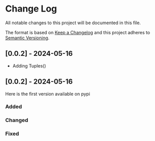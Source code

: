 
# Change Log
All notable changes to this project will be documented in this file.
 
The format is based on [Keep a Changelog](http://keepachangelog.com/)
and this project adheres to [Semantic Versioning](http://semver.org/).


## [0.0.2] - 2024-05-16
  
* Adding Tuples()

## [0.0.2] - 2024-05-16
  
Here is the first version available on pypi

### Added

### Changed

### Fixed
